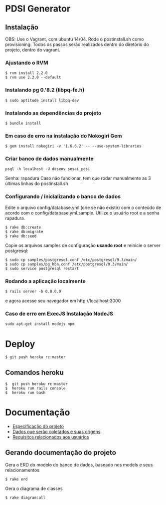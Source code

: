 # PDSI Generator

## Instalação

OBS: Use o Vagrant, com ubuntu 14/04. Rode o postinstall.sh como provisioning.
Todos os passos serão realizados dentro do diretório do projeto, dentro do vagrant.

### Ajustando o RVM
```
$ rvm install 2.2.0
$ rvm use 2.2.0 --default
```
### Instalando pg 0.'8.2 (libpq-fe.h)

```
$ sudo aptitude install libpq-dev
```

### Instalando as dependências do projeto
```
$ bundle install
```

### Em caso de erro na instalação do Nokogiri Gem
```
$ gem install nokogiri -v '1.6.6.2' -- --use-system-libraries
```

### Criar banco de dados manualmente
```
psql -h localhost -U desenv sesai_pdsi
```
Senha: rapadura
Caso não funcionar, tem que rodar manualmente as 3 últimas linhas do postinstall.sh

### Configurando / inicializando o banco de dados

Edite o arquivo config/database.yml (crie se não existir) com o conteúdo de acordo
com o config/database.yml.sample. Utilize o usuário root e a senha rapadura.

```
$ rake db:create
$ rake db:migrate
$ rake db:seed
```

Copie os arquivos samples de configuração **usando root** e reinicie o server postgresql:

```
$ sudo cp samples/postgresql.conf /etc/postgresql/9.3/main/
$ sudo cp samples/pg_hba.conf /etc/postgresql/9.3/main/
$ sudo service postgresql restart
```

### Rodando a aplicação localmente

```
$ rails server -b 0.0.0.0
```

e agora acesse seu navegador em http://localhost:3000

### Caso de erro em ExecJS Instalação NodeJS
```
sudo apt-get install nodejs npm
```


# Deploy

```
$ git push heroku rc:master
```

## Comandos heroku
```
$  git push heroku rc:master
$  heroku run rails console
$  heroku run bash
```

# Documentação

* [Especificação do projeto](doc/README.markdown)
* [Dados que serão coletados e suas origens](doc/DadosColetados.markdown)
* [Requisitos relacionados aos usuários](doc/RequisitosDeUsuario.markdown)

## Gerando documentação do projeto

Gera o ERD do modelo do banco de dados, baseado nos models e seus relacionamentos
```
$ rake erd
```

Gera o diagrama de classes
```
$ rake diagram:all
```
